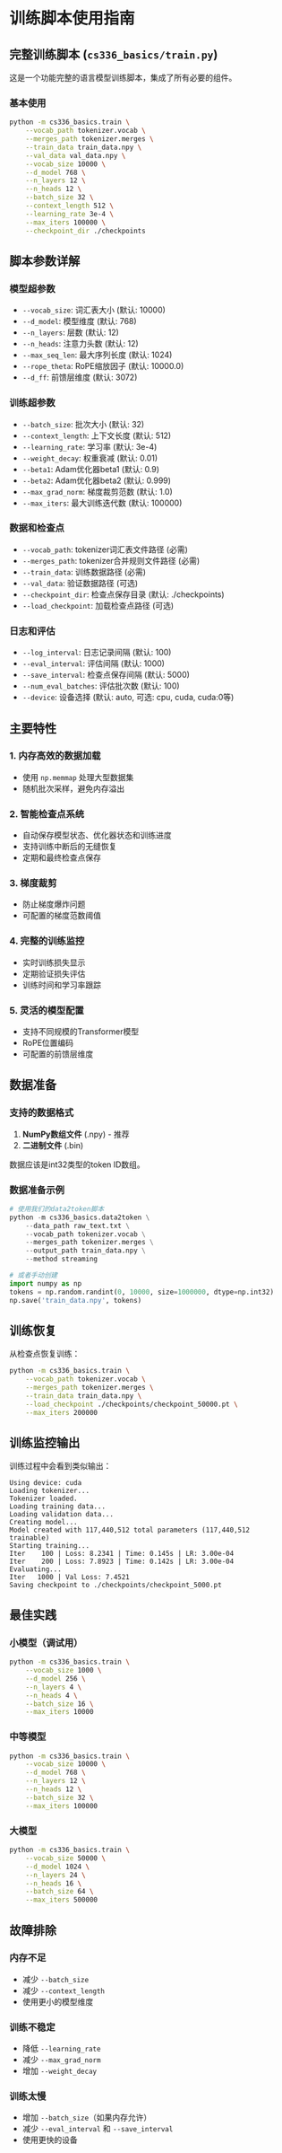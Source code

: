 # 训练脚本使用指南

## 完整训练脚本 (`cs336_basics/train.py`)

这是一个功能完整的语言模型训练脚本，集成了所有必要的组件。

### 基本使用

```bash
python -m cs336_basics.train \
    --vocab_path tokenizer.vocab \
    --merges_path tokenizer.merges \
    --train_data train_data.npy \
    --val_data val_data.npy \
    --vocab_size 10000 \
    --d_model 768 \
    --n_layers 12 \
    --n_heads 12 \
    --batch_size 32 \
    --context_length 512 \
    --learning_rate 3e-4 \
    --max_iters 100000 \
    --checkpoint_dir ./checkpoints
```

## 脚本参数详解

### 模型超参数
- `--vocab_size`: 词汇表大小 (默认: 10000)
- `--d_model`: 模型维度 (默认: 768)
- `--n_layers`: 层数 (默认: 12)
- `--n_heads`: 注意力头数 (默认: 12)
- `--max_seq_len`: 最大序列长度 (默认: 1024)
- `--rope_theta`: RoPE缩放因子 (默认: 10000.0)
- `--d_ff`: 前馈层维度 (默认: 3072)

### 训练超参数
- `--batch_size`: 批次大小 (默认: 32)
- `--context_length`: 上下文长度 (默认: 512)
- `--learning_rate`: 学习率 (默认: 3e-4)
- `--weight_decay`: 权重衰减 (默认: 0.01)
- `--beta1`: Adam优化器beta1 (默认: 0.9)
- `--beta2`: Adam优化器beta2 (默认: 0.999)
- `--max_grad_norm`: 梯度裁剪范数 (默认: 1.0)
- `--max_iters`: 最大训练迭代数 (默认: 100000)

### 数据和检查点
- `--vocab_path`: tokenizer词汇表文件路径 (必需)
- `--merges_path`: tokenizer合并规则文件路径 (必需)
- `--train_data`: 训练数据路径 (必需)
- `--val_data`: 验证数据路径 (可选)
- `--checkpoint_dir`: 检查点保存目录 (默认: ./checkpoints)
- `--load_checkpoint`: 加载检查点路径 (可选)

### 日志和评估
- `--log_interval`: 日志记录间隔 (默认: 100)
- `--eval_interval`: 评估间隔 (默认: 1000)
- `--save_interval`: 检查点保存间隔 (默认: 5000)
- `--num_eval_batches`: 评估批次数 (默认: 100)
- `--device`: 设备选择 (默认: auto, 可选: cpu, cuda, cuda:0等)

## 主要特性

### 1. 内存高效的数据加载
- 使用 `np.memmap` 处理大型数据集
- 随机批次采样，避免内存溢出

### 2. 智能检查点系统
- 自动保存模型状态、优化器状态和训练进度
- 支持训练中断后的无缝恢复
- 定期和最终检查点保存

### 3. 梯度裁剪
- 防止梯度爆炸问题
- 可配置的梯度范数阈值

### 4. 完整的训练监控
- 实时训练损失显示
- 定期验证损失评估
- 训练时间和学习率跟踪

### 5. 灵活的模型配置
- 支持不同规模的Transformer模型
- RoPE位置编码
- 可配置的前馈层维度

## 数据准备

### 支持的数据格式
1. **NumPy数组文件** (.npy) - 推荐
2. **二进制文件** (.bin)

数据应该是int32类型的token ID数组。

### 数据准备示例

```python
# 使用我们的data2token脚本
python -m cs336_basics.data2token \
    --data_path raw_text.txt \
    --vocab_path tokenizer.vocab \
    --merges_path tokenizer.merges \
    --output_path train_data.npy \
    --method streaming

# 或者手动创建
import numpy as np
tokens = np.random.randint(0, 10000, size=1000000, dtype=np.int32)
np.save('train_data.npy', tokens)
```

## 训练恢复

从检查点恢复训练：

```bash
python -m cs336_basics.train \
    --vocab_path tokenizer.vocab \
    --merges_path tokenizer.merges \
    --train_data train_data.npy \
    --load_checkpoint ./checkpoints/checkpoint_50000.pt \
    --max_iters 200000
```

## 训练监控输出

训练过程中会看到类似输出：

```
Using device: cuda
Loading tokenizer...
Tokenizer loaded.
Loading training data...
Loading validation data...
Creating model...
Model created with 117,440,512 total parameters (117,440,512 trainable)
Starting training...
Iter    100 | Loss: 8.2341 | Time: 0.145s | LR: 3.00e-04
Iter    200 | Loss: 7.8923 | Time: 0.142s | LR: 3.00e-04
Evaluating...
Iter   1000 | Val Loss: 7.4521
Saving checkpoint to ./checkpoints/checkpoint_5000.pt
```

## 最佳实践

### 小模型（调试用）
```bash
python -m cs336_basics.train \
    --vocab_size 1000 \
    --d_model 256 \
    --n_layers 4 \
    --n_heads 4 \
    --batch_size 16 \
    --max_iters 10000
```

### 中等模型
```bash
python -m cs336_basics.train \
    --vocab_size 10000 \
    --d_model 768 \
    --n_layers 12 \
    --n_heads 12 \
    --batch_size 32 \
    --max_iters 100000
```

### 大模型
```bash
python -m cs336_basics.train \
    --vocab_size 50000 \
    --d_model 1024 \
    --n_layers 24 \
    --n_heads 16 \
    --batch_size 64 \
    --max_iters 500000
```

## 故障排除

### 内存不足
- 减少 `--batch_size`
- 减少 `--context_length`
- 使用更小的模型维度

### 训练不稳定
- 降低 `--learning_rate`
- 减少 `--max_grad_norm`
- 增加 `--weight_decay`

### 训练太慢
- 增加 `--batch_size`（如果内存允许）
- 减少 `--eval_interval` 和 `--save_interval`
- 使用更快的设备

